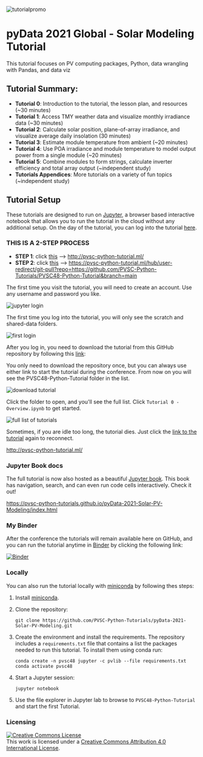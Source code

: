 ![tutorialpromo](images/tutorial_banner.PNG)

# pyData 2021 Global - Solar Modeling Tutorial
This tutorial focuses on PV computing packages, Python, data wrangling with Pandas, and data viz

## Tutorial Summary:
* **Tutorial 0**: Introduction to the tutorial, the lesson plan, and resources (~30 minutes)
* **Tutorial 1**: Access TMY weather data and visualize monthly irradiance data (~30 minutes)
* **Tutorial 2**: Calculate solar position, plane-of-array irradiance, and
  visualize average daily insolation (30 minutes)
* **Tutorial 3**: Estimate module temperature from ambient (~20 minutes)
* **Tutorial 4**: Use POA irradiance and module temperature to model output power
  from a single module (~20 minutes)
* **Tutorial 5**: Combine modules to form strings, calculate inverter efficiency
  and total array output (~independent study)
* **Tutorials Appendices**: More tutorials on a variety of fun topics (~independent study)

## Tutorial Setup
These tutorials are designed to run on [Jupyter](https://jupyter.org), a
browser based interactive notebook that allows you to run the tutorial in the
cloud without any additional setup. On the day of the tutorial, you can log
into the tutorial [here](http://pvsc-python-tutorial.ml/).

### THIS IS A 2-STEP PROCESS

- **STEP 1**: click [this](http://pvsc-python-tutorial.ml/) --> http://pvsc-python-tutorial.ml/
- **STEP 2**: click [this](https://pvsc-python-tutorial.ml/hub/user-redirect/git-pull?repo=https://github.com/PVSC-Python-Tutorials/PVSC48-Python-Tutorial&branch=main) --> https://pvsc-python-tutorial.ml/hub/user-redirect/git-pull?repo=https://github.com/PVSC-Python-Tutorials/PVSC48-Python-Tutorial&branch=main

The first time you visit the tutorial, you will need to create an account. Use
any username and password you like.

![jupyter login](https://user-images.githubusercontent.com/1385621/119911747-c9bd3600-bf0e-11eb-8f7b-c622d8890f04.png)

The first time you log into the tutorial, you will only see the scratch and shared-data folders.

![first login](https://user-images.githubusercontent.com/1385621/119912003-5cf66b80-bf0f-11eb-874d-67ba2ff1bb66.png)

After you log in, you need to download the tutorial from this GitHub repository by following this
[link](https://pvsc-python-tutorial.ml/hub/user-redirect/git-pull?repo=https://github.com/PVSC-Python-Tutorials/PVSC48-Python-Tutorial&branch=main):

You only need to download the repository once, but you can always use either link to start the tutorial during the conference.
From now on you will see the PVSC48-Python-Tutorial folder in the list.

![download tutorial](https://user-images.githubusercontent.com/1385621/119912192-ce361e80-bf0f-11eb-8f62-36e54509fdcc.png)

Click the folder to open, and you'll see the full list. Click `Tutorial 0 - Overview.ipynb` to get started.

![full list of tutorials](https://user-images.githubusercontent.com/1385621/119912314-15241400-bf10-11eb-8a2c-1fc371e0f4e8.png)

Sometimes, if you are idle too long, the tutorial dies. Just click the [link to the tutorial](http://pvsc-python-tutorial.ml/) again to reconnect.

http://pvsc-python-tutorial.ml/

### Jupyter Book docs

The full tutorial is now also hosted as a beautiful [Jupyter book](https://jupyterbook.org/intro.html). This book has navigation, search, and can even run code cells interactively. Check it out!

https://pvsc-python-tutorials.github.io/pyData-2021-Solar-PV-Modeling/index.html

### My Binder

After the conference the tutorials will remain available here on GitHub, and you can run
the tutorial anytime in [Binder](https://mybinder.org) by clicking the
following link:

[![Binder](https://mybinder.org/badge_logo.svg)](https://mybinder.org/v2/gh/PVSC-Python-Tutorials/pyData-2021-Solar-PV-Modeling/main)

### Locally

You can also run the tutorial locally with
[miniconda](https://docs.conda.io/en/latest/miniconda.html) by following thes
steps:

1. Install [miniconda](https://docs.conda.io/en/latest/miniconda.html).

1. Clone the repository:

   ```
   git clone https://github.com/PVSC-Python-Tutorials/pyData-2021-Solar-PV-Modeling.git
   ```

1. Create the environment and install the requirements. The repository includes
   a `requirements.txt` file that contains a list the packages needed to run
   this tutorial. To install them using conda run:

   ```
   conda create -n pvsc48 jupyter -c pvlib --file requirements.txt
   conda activate pvsc48
   ```

1. Start a Jupyter session:

   ```
   jupyter notebook
   ```

1. Use the file explorer in Jupyter lab to browse to `PVSC48-Python-Tutorial`
   and start the first Tutorial.


### Licensing

<a rel="license" href="http://creativecommons.org/licenses/by/4.0/"><img alt="Creative Commons License" style="border-width:0" src="https://i.creativecommons.org/l/by/4.0/88x31.png" /></a><br />This work is licensed under a <a rel="license" href="http://creativecommons.org/licenses/by/4.0/">Creative Commons Attribution 4.0 International License</a>.
